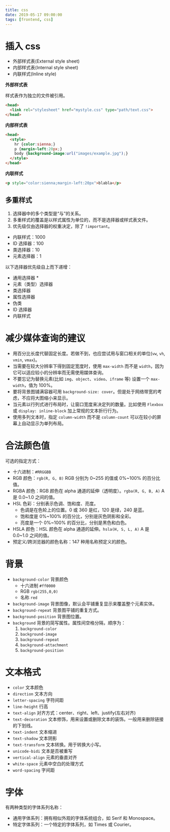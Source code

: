 ```yaml
---
title: css
date: 2019-05-17 09:00:00
tags: [frontend, css]
---
```


# 插入 css

- 外部样式表(External style sheet)
- 内部样式表(Internal style sheet)
- 内联样式(Inline style)

**外部样式表**

样式表作为独立的文件被引用。

```html
<head>
  <link rel="stylesheet" href="mystyle.css" type="path/text.css">
</head>
```

**内部样式表**

```html
<head>
  <style>
    hr {color:sienna;}
    p {margin-left:20px;}
    body {background-image:url("images/example.jpg");}
  </style>
</head>
```

**内联样式**

```html
<p style="color:sienna;margin-left:20px">blabla</p>
```

## 多重样式

1. 选择器中的多个类型是“与”的关系。
2. 多重样式的覆盖是以样式属性为单位的，而不是选择器或样式表文件。
3. 优先级仅由选择器的权重决定，除了 `!important`。
  - 内联样式：1000
  - ID 选择器：100
  - 类选择器：10
  - 元素选择器：1

以下选择器优先级自上而下递增：

- 通用选择器 *
- 元素（类型）选择器
- 类选择器
- 属性选择器
- 伪类
- ID 选择器
- 内联样式

# 减少媒体查询的建议

- 用百分比长度代替固定长度。若做不到，也应尝试用与窗口相关的单位(`vw`, `vh`, `vmin`, `vmax`)。
- 当需要在较大分辨率下得到固定宽度时，使用 `max-width` 而不是 `width`，因为它可以适应较小的分辨率而无需使用媒体查询。
- 不要忘记为替换元素(比如 `img`、`object`、`video`、`iframe` 等) 设置一个 `max-width`，值为 100%。
- 要将背景图铺满容器可用 `background-size: cover`。但是处于网络带宽的考虑，不应将大图缩小来显示。
- 当元素以行列式进行布局时，让窗口宽度来决定列的数量。比如使用 `Flexbox` 或 `display: inline-block` 加上常规的文本折行行为。
- 使用多列文本时，指定 `column-width` 而不是 `column-count` 可以在较小的屏幕上自动显示为单列布局。

# 合法颜色值

可选的指定方式：

- 十六进制：`#RRGGBB`
- RGB 颜色：`rgb(R, G, B)` RGB 分别为 0~255 的值或 0%~100% 的百分比值。
- RGBA 颜色：RGB 颜色在 alpha 通道的延伸（透明度）。`rgba(R, G, B, A)` A 是 0.0~1.0 之间的值。
- HSL 色彩：分别表示色调、饱和度、亮度。
  - 色调是在色轮上的位置。0 或 360 是红，120 是绿，240 是蓝。
  - 饱和度是 0%~100% 的百分比，分别是灰色阴影和全彩。
  - 亮度是一个 0%~100% 的百分比，分别是黑色和白色。
- HSLA 颜色：HSL 颜色在 alpha 通道的延伸。`hsla(H, S, L, A)` A 是 0.0~1.0 之间的值。
- 预定义/跨浏览器的颜色名称：147 种用名称预定义的颜色。

# 背景

- `background-color` 背景颜色
  - 十六进制 `#ff0000`
  - RGB `rgb(255,0,0)`
  - 名称 `red`
- `background-image` 背景图像，默认会平铺重复显示来覆盖整个元素实体。
- `background-repeat` 背景图平铺的重复方式。
- `background-position` 背景图位置。
- `background` 背景的简写属性。属性间空格分隔，顺序为：
  1. `background-color`
  2. `background-image`
  3. `background-repeat`
  4. `background-attachment`
  5. `background-position`

# 文本格式

- `color` 文本颜色
- `direction` 文本方向
- `letter-spacing` 字符间距
- `line-height` 行高
- `text-align` 对齐方式：center、right、left、justify(左右对齐)
- `text-decoration` 文本修饰，用来设置或删除文本的装饰。一般用来删除链接的下划线。
- `text-indent` 文本缩进
- `text-shadow` 文本阴影
- `text-transform` 文本转换。用于转换大小写。
- `unicode-bidi` 文本是否被重写
- `vertical-align` 元素的垂直对齐
- `white-space` 元素中空白的处理方式
- `word-spacing` 字间距

# 字体

有两种类型的字体系列名称：

- 通用字体系列：拥有相似外观的字体系统组合，如 Serif 和 Monospace。
- 特定字体系列：一个特定的字体系列，如 Times 或 Courier。

